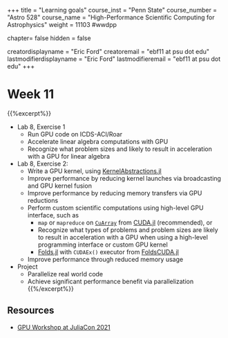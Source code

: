 +++
title = "Learning goals"
course_inst = "Penn State"
course_number = "Astro 528"
course_name = "High-Performance Scientific Computing for Astrophysics"
weight = 11103  #wwdpp

chapter= false
hidden = false

creatordisplayname = "Eric Ford"
creatoremail = "ebf11 at psu dot edu"
lastmodifierdisplayname = "Eric Ford"
lastmodifieremail = "ebf11 at psu dot edu"
+++

# Week 11

{{%excerpt%}}
- Lab 8, Exercise 1
   - Run GPU code on ICDS-ACI/Roar
   - Accelerate linear algebra computations with GPU
   - Recognize what problem sizes and likely to result in acceleration with a GPU for linear algebra
- Lab 8, Exercise 2:
   - Write a GPU kernel, using [KernelAbstractions.jl](https://juliagpu.github.io/KernelAbstractions.jl/stable/)
   - Improve performance by reducing kernel launches via broadcasting and GPU kernel fusion
   - Improve performance by reducing memory transfers via GPU reductions
   - Perform custom scientific computations using high-level GPU interface, such as
      + `map` or `mapreduce` on [`CuArray`](https://cuda.juliagpu.org/stable/usage/array/) from [CUDA.jl](https://cuda.juliagpu.org/stable/) (recommended), or
      - Recognize what types of problems and problem sizes are likely to result in acceleration with a GPU  when using a high-level programming interface or custom GPU kernel
      + [Folds.jl](https://juliafolds.github.io/Folds.jl/dev/) with `CUDAEx()` executor from [FoldsCUDA.jl](https://juliafolds.github.io/FoldsCUDA.jl/dev/)
   - Improve performance through reduced memory usage
- Project
   - Parallelize real world code
   - Achieve significant performance benefit via parallelization
{{%/excerpt%}}

## Resources
- [GPU Workshop at JuliaCon 2021](https://github.com/maleadt/juliacon21-gpu_workshop)
